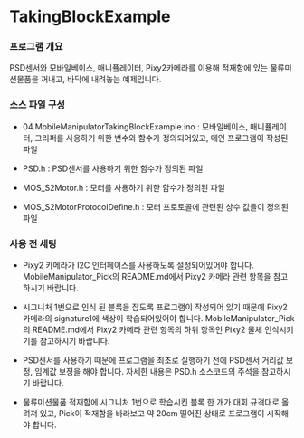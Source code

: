 # TakingBlockExample

### 프로그램 개요
PSD센서와 모바일베이스, 매니퓰레이터, Pixy2카메라를 이용해 적재함에 있는 물류미션물품을 꺼내고, 바닥에 내려놓는 예제입니다.

### 소스 파일 구성
 - 04.MobileManipulatorTakingBlockExample.ino : 모바일베이스, 매니퓰레이터, 그리퍼를 사용하기 위한 변수와 함수가 정의되어있고, 메인 프로그램이 작성된 파일

 - PSD.h : PSD센서를 사용하기 위한 함수가 정의된 파일

 - MOS_S2Motor.h : 모터를 사용하기 위한 함수가 정의된 파일

 - MOS_S2MotorProtocolDefine.h : 모터 프로토콜에 관련된 상수 값들이 정의된 파일

### 사용 전 세팅
 - Pixy2 카메라가 I2C 인터페이스를 사용하도록 설정되어있어야 합니다. MobileManipulator_Pick의 README.md에서 Pixy2 카메라 관련 항목을 참고하시기 바랍니다.

 - 시그니처 1번으로 인식 된 블록을 잡도록 프로그램이 작성되어 있기 때문에 Pixy2 카메라의 signature1에 색상이 학습되어있어야 합니다. MobileManipulator_Pick의 README.md에서 Pixy2 카메라 관련 항목의 하위 항목인 Pixy2 물체 인식시키기를 참고하시기 바랍니다.

 - PSD센서를 사용하기 때문에 프로그램을 최초로 실행하기 전에 PSD센서 거리값 보정, 임계값 보정을 해야 합니다. 자세한 내용은 PSD.h 소스코드의 주석을 참고하시기 바랍니다.

 - 물류미션물품 적재함에 시그니처 1번으로 학습시킨 블록 한 개가 대회 규격대로 올려져 있고, Pick이 적재함을 바라보고 약 20cm 떨어진 상태로 프로그램이 시작해야 합니다.
